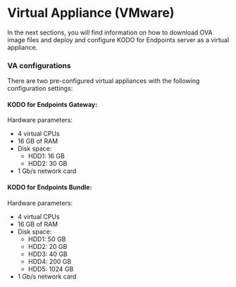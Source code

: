 # Virtual Appliance \(VMware\)

In the next sections, you will find information on how to download OVA image files and deploy and configure KODO for Endpoints server as a virtual appliance.

### **VA configurations**

There are two pre-configured virtual appliances with the following configuration settings:  

#### KODO for Endpoints Gateway:

Hardware parameters:

* 4 virtual CPUs
* 16 GB of RAM
* Disk space:
  * HDD1: 16 GB
  * HDD2: 30 GB
* 1 Gb/s network card

#### KODO for Endpoints Bundle:

Hardware parameters:

* 4 virtual CPUs
* 16 GB of RAM
* Disk space:
  * HDD1: 50 GB
  * HDD2: 20 GB
  * HDD3: 40 GB
  * HDD4: 200 GB
  * HDD5: 1024 GB 
* 1 Gb/s network card



